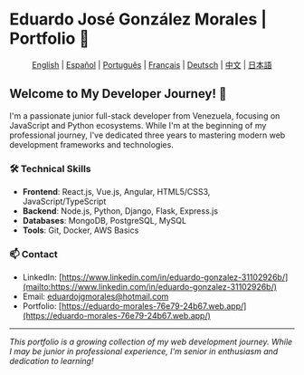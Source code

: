 # Eduardo José González Morales | Portfolio 🚀

<div align="center">

[English](README.md) | [Español](./lang/README.es.md) | [Português](./lang/README.pt.md) | [Français](./lang/README.fr.md) | [Deutsch](./lang/README.de.md) | [中文](./lang/README.zh.md) | [日本語](./lang/README.jp.md)

</div>

## Welcome to My Developer Journey! 👋

I'm a passionate junior full-stack developer from Venezuela, focusing on JavaScript and Python ecosystems. While I'm at the beginning of my professional journey, I've dedicated three years to mastering modern web development frameworks and technologies.

### 🛠 Technical Skills
- **Frontend**: React.js, Vue.js, Angular, HTML5/CSS3, JavaScript/TypeScript
- **Backend**: Node.js, Python, Django, Flask, Express.js
- **Databases**: MongoDB, PostgreSQL, MySQL
- **Tools**: Git, Docker, AWS Basics

### 📫 Contact
- LinkedIn: [https://www.linkedin.com/in/eduardo-gonzalez-31102926b/](mailto:https://www.linkedin.com/in/eduardo-gonzalez-31102926b/)
- Email: [eduardojgmorales@hotmail.com](eduardojgmorales@hotmail.com)
- Portfolio: [https://eduardo-morales-76e79-24b67.web.app/](https://eduardo-morales-76e79-24b67.web.app/)

---
*This portfolio is a growing collection of my web development journey. While I may be junior in professional experience, I'm senior in enthusiasm and dedication to learning!*

